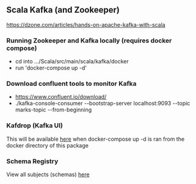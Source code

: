 ## Scala Kafka (and Zookeeper)

https://dzone.com/articles/hands-on-apache-kafka-with-scala

### Running Zookeeper and Kafka locally (requires docker compose)

* cd into .../Scala/src/main/scala/kafka/docker
* run 'docker-compose up -d'

### Download confluent tools to monitor Kafka

* https://www.confluent.io/download/
* ./kafka-console-consumer --bootstrap-server localhost:9093 --topic marks-topic --from-beginning

### Kafdrop (Kafka UI) 

This will be available [here](http://localhost:9000/) when docker-compose up -d is ran from the docker directory of this package

### Schema Registry

View all subjects (schemas) [here](http://localhost:8081/subjects/)

